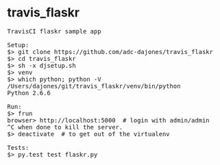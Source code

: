 # travis_flaskr
<pre>
TravisCI flaskr sample app

Setup:
$> git clone https://github.com/adc-dajones/travis_flaskr
$> cd travis_flaskr
$> sh -x djsetup.sh
$> venv
$> which python; python -V
/Users/dajones/git/travis_flaskr/venv/bin/python
Python 2.6.6

Run:
$> frun
browser> http://localhost:5000  # login with admin/admin
^C when done to kill the server.
$> deactivate  # to get out of the virtualenv

Tests:
$> py.test test_flaskr.py
</pre>
